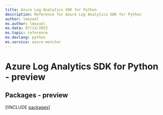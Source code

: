 ```yaml
---
title: Azure Log Analytics SDK for Python
description: Reference for Azure Log Analytics SDK for Python
author: lmazuel
ms.author: lmazuel
ms.data: 07/13/2023
ms.topic: reference
ms.devlang: python
ms.service: azure-monitor
---
```

# Azure Log Analytics SDK for Python - preview
## Packages - preview
[!INCLUDE [packages](log-analytics-index.md)]